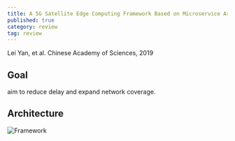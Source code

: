 ```yaml
---
title: A 5G Satellite Edge Computing Framework Based on Microservice Architecture
published: true
category: review
tag: review
---
```

Lei Yan, et al. Chinese Academy of Sciences, 2019

## Goal

aim to reduce delay and expand network coverage.

## Architecture                     

![Framework](http://plusnet.cn/assets/include/satellite_service.png)




